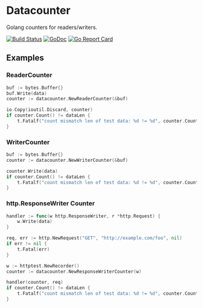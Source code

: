 # Datacounter

Golang counters for readers/writers.

[![Build Status](https://travis-ci.org/miolini/datacounter.svg)](https://travis-ci.org/miolini/datacounter) [![GoDoc](https://godoc.org/github.com/miolini/datacounter?status.svg)](http://godoc.org/github.com/miolini/datacounter) [![Go Report Card](http://goreportcard.com/badge/miolini/datacounter)](http://goreportcard.com/report/miolini/datacounter)

## Examples

### ReaderCounter

```go
buf := bytes.Buffer{}
buf.Write(data)
counter := datacounter.NewReaderCounter(&buf)

io.Copy(ioutil.Discard, counter)
if counter.Count() != dataLen {
	t.Fatalf("count mismatch len of test data: %d != %d", counter.Count(), len(data))
}
```

### WriterCounter

```go
buf := bytes.Buffer{}
counter := datacounter.NewWriterCounter(&buf)

counter.Write(data)
if counter.Count() != dataLen {
	t.Fatalf("count mismatch len of test data: %d != %d", counter.Count(), len(data))
}
```

### http.ResponseWriter Counter

```go
handler := func(w http.ResponseWriter, r *http.Request) {
	w.Write(data)
}

req, err := http.NewRequest("GET", "http://example.com/foo", nil)
if err != nil {
	t.Fatal(err)
}

w := httptest.NewRecorder()
counter := datacounter.NewResponseWriterCounter(w)

handler(counter, req)
if counter.Count() != dataLen {
	t.Fatalf("count mismatch len of test data: %d != %d", counter.Count(), len(data))
}
```
